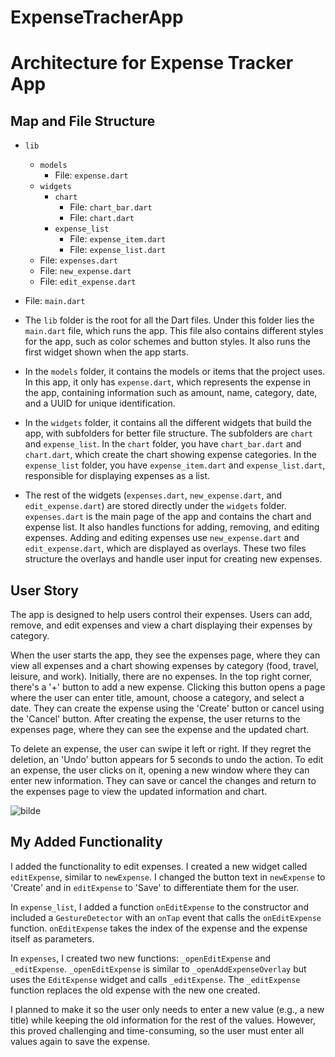# ExpenseTracherApp
# Architecture for Expense Tracker App

## Map and File Structure

- `lib`
  - `models`
    - File: `expense.dart`
  - `widgets`
    - `chart`
      - File: `chart_bar.dart`
      - File: `chart.dart`
    - `expense_list`
      - File: `expense_item.dart`
      - File: `expense_list.dart`
  - File: `expenses.dart`
  - File: `new_expense.dart`
  - File: `edit_expense.dart`
- File: `main.dart`

- The `lib` folder is the root for all the Dart files. Under this folder lies the `main.dart` file, which runs the app. This file also contains different styles for the app, such as color schemes and button styles. It also runs the first widget shown when the app starts.

- In the `models` folder, it contains the models or items that the project uses. In this app, it only has `expense.dart`, which represents the expense in the app, containing information such as amount, name, category, date, and a UUID for unique identification.

- In the `widgets` folder, it contains all the different widgets that build the app, with subfolders for better file structure. The subfolders are `chart` and `expense_list`. In the `chart` folder, you have `chart_bar.dart` and `chart.dart`, which create the chart showing expense categories. In the `expense_list` folder, you have `expense_item.dart` and `expense_list.dart`, responsible for displaying expenses as a list.

- The rest of the widgets (`expenses.dart`, `new_expense.dart`, and `edit_expense.dart`) are stored directly under the `widgets` folder. `expenses.dart` is the main page of the app and contains the chart and expense list. It also handles functions for adding, removing, and editing expenses. Adding and editing expenses use `new_expense.dart` and `edit_expense.dart`, which are displayed as overlays. These two files structure the overlays and handle user input for creating new expenses.

## User Story

The app is designed to help users control their expenses. Users can add, remove, and edit expenses and view a chart displaying their expenses by category.

When the user starts the app, they see the expenses page, where they can view all expenses and a chart showing expenses by category (food, travel, leisure, and work). Initially, there are no expenses. In the top right corner, there's a '+' button to add a new expense. Clicking this button opens a page where the user can enter title, amount, choose a category, and select a date. They can create the expense using the 'Create' button or cancel using the 'Cancel' button. After creating the expense, the user returns to the expenses page, where they can see the expense and the updated chart.

To delete an expense, the user can swipe it left or right. If they regret the deletion, an 'Undo' button appears for 5 seconds to undo the action. To edit an expense, the user clicks on it, opening a new window where they can enter new information. They can save or cancel the changes and return to the expenses page to view the updated information and chart.

![bilde](https://github.com/olekristianhd/ExpenseTracherApp/assets/99326286/f5843410-71e6-45b8-a43e-9a7599b2d3f1)


## My Added Functionality

I added the functionality to edit expenses. I created a new widget called `editExpense`, similar to `newExpense`. I changed the button text in `newExpense` to 'Create' and in `editExpense` to 'Save' to differentiate them for the user.

In `expense_list`, I added a function `onEditExpense` to the constructor and included a `GestureDetector` with an `onTap` event that calls the `onEditExpense` function. `onEditExpense` takes the index of the expense and the expense itself as parameters.

In `expenses`, I created two new functions: `_openEditExpense` and `_editExpense`. `_openEditExpense` is similar to `_openAddExpenseOverlay` but uses the `EditExpense` widget and calls `_editExpense`. The `_editExpense` function replaces the old expense with the new one created.

I planned to make it so the user only needs to enter a new value (e.g., a new title) while keeping the old information for the rest of the values. However, this proved challenging and time-consuming, so the user must enter all values again to save the expense.
